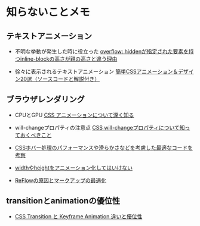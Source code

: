 # 知らないことメモ

## テキストアニメーション
- 不明な挙動が発生した時に役立った [overflow: hiddenが指定された要素を持つinline-blockの高さが親の高さと違う理由](https://ja.stackoverflow.com/questions/2603/overflow-hidden%e3%81%8c%e6%8c%87%e5%ae%9a%e3%81%95%e3%82%8c%e3%81%9f%e8%a6%81%e7%b4%a0%e3%82%92%e6%8c%81%e3%81%a4inline-block%e3%81%ae%e9%ab%98%e3%81%95%e3%81%8c%e8%a6%aa%e3%81%ae%e9%ab%98%e3%81%95%e3%81%a8%e9%81%95%e3%81%86%e7%90%86%e7%94%b1)  

- 徐々に表示されるテキストアニメーション [簡単CSSアニメーション＆デザイン20選（ソースコードと解説付き）](https://baigie.me/officialblog/2021/02/25/css-tips-1/)

## ブラウザレンダリング
- CPUとGPU [CSS アニメーションについて深く知る](https://qiita.com/yuki153/items/9aac0e5c8d7230a7bbe2#transform-translatex0-%E3%81%AE%E9%81%A9%E5%BF%9C)  
- will-changeプロパティの注意点 [CSS will-changeプロパティについて知っておくべきこと](https://dev.opera.com/articles/ja/css-will-change-property/)
- [CSSホバー処理のパフォーマンスや滑らかさなどを考慮した最適なコードを考察](https://qiita.com/watamura/items/998a8e34c1e1f7504fdd)
- [widthやheightをアニメーション化してはいけない](https://zenn.dev/solo/articles/29b29db9f9a7d0)

- [ReFlowの原因とマークアップの最適化](https://engineering.linecorp.com/ja/blog/reflow-and-markup-optimization/)

## transitionとanimationの優位性
- [CSS Transition と Keyframe Animation 違いと優位性](http://better-than-i-was-yesterday.com/css-transition-and-css-animation/)